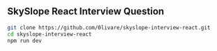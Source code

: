 ## SkySlope React Interview Question

```bash
git clone https://github.com/0livare/skyslope-interview-react.git
cd skyslope-interview-react
npm run dev
```
